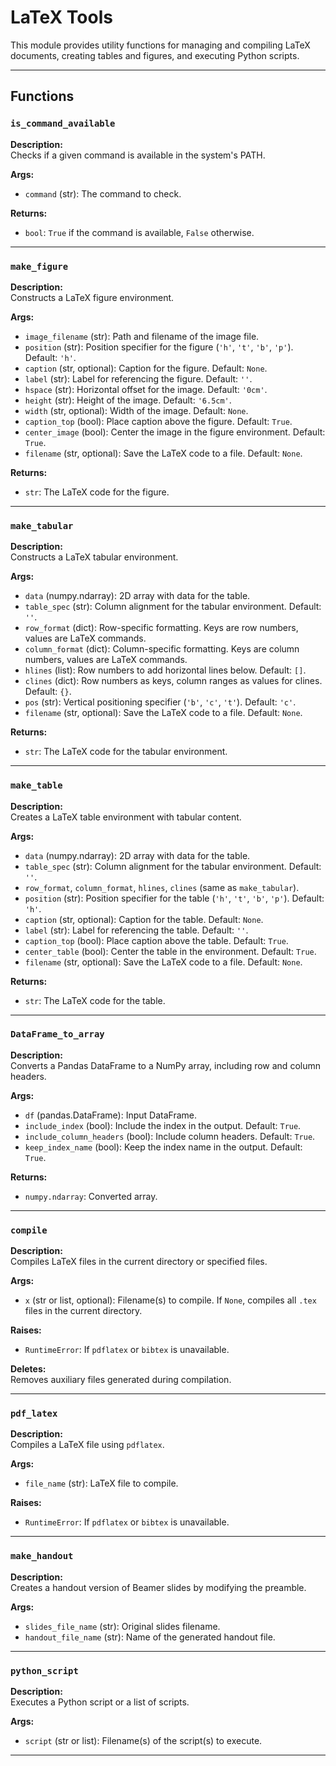 # LaTeX Tools

This module provides utility functions for managing and compiling LaTeX documents, creating tables and figures, and executing Python scripts.

---

## Functions

### `is_command_available`
**Description:**  
Checks if a given command is available in the system's PATH.

**Args:**
- `command` (str): The command to check.

**Returns:**
- `bool`: `True` if the command is available, `False` otherwise.

---

### `make_figure`
**Description:**  
Constructs a LaTeX figure environment.

**Args:**
- `image_filename` (str): Path and filename of the image file.
- `position` (str): Position specifier for the figure (`'h'`, `'t'`, `'b'`, `'p'`). Default: `'h'`.
- `caption` (str, optional): Caption for the figure. Default: `None`.
- `label` (str): Label for referencing the figure. Default: `''`.
- `hspace` (str): Horizontal offset for the image. Default: `'0cm'`.
- `height` (str): Height of the image. Default: `'6.5cm'`.
- `width` (str, optional): Width of the image. Default: `None`.
- `caption_top` (bool): Place caption above the figure. Default: `True`.
- `center_image` (bool): Center the image in the figure environment. Default: `True`.
- `filename` (str, optional): Save the LaTeX code to a file. Default: `None`.

**Returns:**
- `str`: The LaTeX code for the figure.

---

### `make_tabular`
**Description:**  
Constructs a LaTeX tabular environment.

**Args:**
- `data` (numpy.ndarray): 2D array with data for the table.
- `table_spec` (str): Column alignment for the tabular environment. Default: `''`.
- `row_format` (dict): Row-specific formatting. Keys are row numbers, values are LaTeX commands.
- `column_format` (dict): Column-specific formatting. Keys are column numbers, values are LaTeX commands.
- `hlines` (list): Row numbers to add horizontal lines below. Default: `[]`.
- `clines` (dict): Row numbers as keys, column ranges as values for clines. Default: `{}`.
- `pos` (str): Vertical positioning specifier (`'b'`, `'c'`, `'t'`). Default: `'c'`.
- `filename` (str, optional): Save the LaTeX code to a file. Default: `None`.

**Returns:**
- `str`: The LaTeX code for the tabular environment.

---

### `make_table`
**Description:**  
Creates a LaTeX table environment with tabular content.

**Args:**
- `data` (numpy.ndarray): 2D array with data for the table.
- `table_spec` (str): Column alignment for the tabular environment. Default: `''`.
- `row_format`, `column_format`, `hlines`, `clines` (same as `make_tabular`).
- `position` (str): Position specifier for the table (`'h'`, `'t'`, `'b'`, `'p'`). Default: `'h'`.
- `caption` (str, optional): Caption for the table. Default: `None`.
- `label` (str): Label for referencing the table. Default: `''`.
- `caption_top` (bool): Place caption above the table. Default: `True`.
- `center_table` (bool): Center the table in the environment. Default: `True`.
- `filename` (str, optional): Save the LaTeX code to a file. Default: `None`.

**Returns:**
- `str`: The LaTeX code for the table.

---

### `DataFrame_to_array`
**Description:**  
Converts a Pandas DataFrame to a NumPy array, including row and column headers.

**Args:**
- `df` (pandas.DataFrame): Input DataFrame.
- `include_index` (bool): Include the index in the output. Default: `True`.
- `include_column_headers` (bool): Include column headers. Default: `True`.
- `keep_index_name` (bool): Keep the index name in the output. Default: `True`.

**Returns:**
- `numpy.ndarray`: Converted array.

---

### `compile`
**Description:**  
Compiles LaTeX files in the current directory or specified files.

**Args:**
- `x` (str or list, optional): Filename(s) to compile. If `None`, compiles all `.tex` files in the current directory.

**Raises:**
- `RuntimeError`: If `pdflatex` or `bibtex` is unavailable.

**Deletes:**  
Removes auxiliary files generated during compilation.

---

### `pdf_latex`
**Description:**  
Compiles a LaTeX file using `pdflatex`.

**Args:**
- `file_name` (str): LaTeX file to compile.

**Raises:**
- `RuntimeError`: If `pdflatex` or `bibtex` is unavailable.

---

### `make_handout`
**Description:**  
Creates a handout version of Beamer slides by modifying the preamble.

**Args:**
- `slides_file_name` (str): Original slides filename.
- `handout_file_name` (str): Name of the generated handout file.

---

### `python_script`
**Description:**  
Executes a Python script or a list of scripts.

**Args:**
- `script` (str or list): Filename(s) of the script(s) to execute.

---